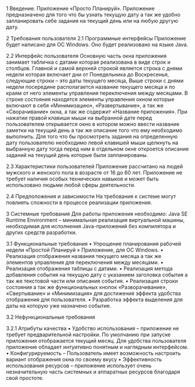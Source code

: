 1 Введение.
Приложение «Просто Планируй». Приложение предназначено для того что бы узнать текущую дату а так же удобно запланировать себе задания на текущий день или на любую другую дату.

2 Требования пользователя
2.1 Программные интерфейсы
Приложение будет написано  для  ОС Windows. Оно будет реализовано на языке Java.

2.2 Интерфейс пользователя
Основную часть окна приложения занимает табличка с датами которая реализована в виде строк и столбцов. Главной и самой верхней строкой является строка с днями недели которая включает дни от Понедельника до Воскресенья, следующие строки – это даты текущего месяца, Выше строки с днями недели посередине располагается название текущего месяца и по краям от него элементы управления переключения между месяцами.  В строке состояния находятся элементы управления окном которые включают в себя «Минимизацию», «Развертывание», а так же «Сворачивание» окна, а так же содержит «Название приложения». При нажатии правой клавиши мыши на выбранной дате перед пользователем открывается окно в котором можно ввести название заметки на текущий день а так же описание того что ему необходимо выполнить. Для того что бы просмотреть задания на определенную дату пользователю необходимо левой клавишей мыши щелкнуть на выбранную дату тогда перед ним в отдельном окне откроется описание заданий на текущий день которые были запланированы.

2.3 Характеристики пользователей
Приложение рассчитано на людей мужского и женского пола в возрасте от 16 до 60 лет. Приложение не требует наличия особых технических навыков и может быть использовано людьми любой сферы деятельности.

2.4 Предположения и зависимости
На требования к системе могут повлиять сложности в процессе реализации приложения.

3 Системные требования
Для работы приложения необходимо: Java SE Runtime Environment – минимальная реализация виртуальной машины, необходимая для исполнения Java-приложений без компилятора и других средств разработки.

3.1 Функциональные требования
•	Упрощение планирования рабочей недели  «Простой Планируй » Приложение, для  ОС Windows.
•	Реализация отображения названия текущего месяца а так же элементов управления для переключения между месяцами. 
•	Реализация отображения таблицы с датами.
•	Реализация метода добавления события на текущую дату с указанием заголовка события а так же текстовой части или описания события.
•	Реализация строки состояния а так же функциональных кнопок «Разворачивание», «Свертывание» и «Минимизация» для достижения эффекта удобства отображения для пользователя.
•	Разработка эффекта выделения для даты на которую уже назначено событие.

3.2 Нефункциональные требования

3.2.1 Атрибуты качества
•	Удобство использования – приложение не требует предварительной настройки. По умолчанию при запуске приложения отображается текущий месяц. Для удобства пользователя  приложение обладает интуитивно понятным и наглядным интерфейсом.
•	Конфигурируемость – Пользователь имеет возможность настроить вариант отображения окна по своему вкусу 
•	Эффективность использования ресурсов – приложение использует очень незначительную часть системных и аппаратных ресурсов благодаря свой простоте. 

